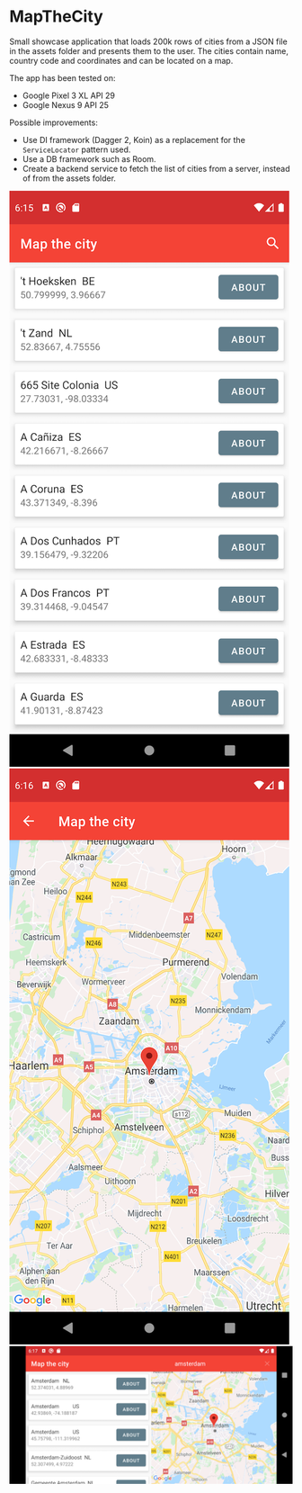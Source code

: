 # MapTheCity

Small showcase application that loads 200k rows of cities from a JSON file in the assets folder and presents them to the user.
The cities contain name, country code and coordinates and can be located on a map.

The app has been tested on:

- Google Pixel 3 XL API 29
- Google Nexus 9 API 25

Possible improvements:

- Use DI framework (Dagger 2, Koin) as a replacement for the `ServiceLocator` pattern used.
- Use a DB framework such as Room.
- Create a backend service to fetch the list of cities from a server, instead of from the assets folder.

![](https://github.com/noloman/MapTheCity/blob/master/art/portrait_list.png)
![](https://github.com/noloman/MapTheCity/blob/master/art/portrait_map.png)
![](https://github.com/noloman/MapTheCity/blob/master/art/landscape.png)

